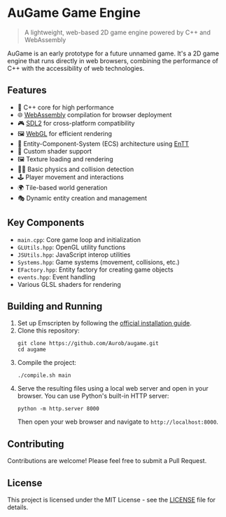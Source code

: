 
<!-- Add your logo here -->
<!-- ![AuGame Logo](path/to/logo.png) -->

# AuGame Game Engine

> A lightweight, web-based 2D game engine powered by C++ and WebAssembly

<!-- Add a demo image or gif here -->
<!-- ![AuGame Demo](path/to/demo.gif) -->

AuGame is an early prototype for a future unnamed game. It's a 2D game engine that runs directly in web browsers, combining the performance of C++ with the accessibility of web technologies.
## Features

- 🚀 C++ core for high performance
- 🌐 [WebAssembly](https://webassembly.org/) compilation for browser deployment
- 🎮 [SDL2](https://www.libsdl.org/) for cross-platform compatibility
- 🖼️ [WebGL](https://www.khronos.org/webgl/) for efficient rendering
- 🧩 Entity-Component-System (ECS) architecture using [EnTT](https://github.com/skypjack/entt)
- 🎨 Custom shader support
- 🖼️ Texture loading and rendering
- 🏃‍♂️ Basic physics and collision detection
- 🕹️ Player movement and interactions
- 🌍 Tile-based world generation
- 🎭 Dynamic entity creation and management

## Key Components

- `main.cpp`: Core game loop and initialization
- `GLUtils.hpp`: OpenGL utility functions
- `JSUtils.hpp`: JavaScript interop utilities
- `Systems.hpp`: Game systems (movement, collisions, etc.)
- `EFactory.hpp`: Entity factory for creating game objects
- `events.hpp`: Event handling
- Various GLSL shaders for rendering

## Building and Running

1. Set up Emscripten by following the [official installation guide](https://emscripten.org/docs/getting_started/downloads.html).
2. Clone this repository:
   ```
   git clone https://github.com/Aurob/augame.git
   cd augame
   ```
3. Compile the project:
   ```
   ./compile.sh main
   ```
4. Serve the resulting files using a local web server and open in your browser. You can use Python's built-in HTTP server:
   ```
   python -m http.server 8000
   ```
   Then open your web browser and navigate to `http://localhost:8000`.

## Contributing

Contributions are welcome! Please feel free to submit a Pull Request.

## License

This project is licensed under the MIT License - see the [LICENSE](LICENSE) file for details.
